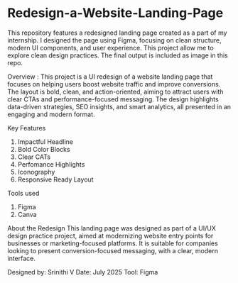 # Redesign-a-Website-Landing-Page
This repository features a redesigned landing page created as a part of my internship. I designed the page using Figma, focusing on clean structure, modern UI components, and user experience. This project allow me to explore clean design practices. The final output is included as image in this repo.

Overview :
This project is a UI redesign of a website landing page that focuses on helping users boost website traffic and improve conversions. The layout is bold, clean, and action-oriented, aiming to attract users with clear CTAs and performance-focused messaging.
The design highlights data-driven strategies, SEO insights, and smart analytics, all presented in an engaging and modern format.

Key Features
1. Impactful Headline
2. Bold Color Blocks
3. Clear CATs
4. Perfomance Highlights
5. Iconography
6. Responsive Ready Layout

Tools used
1. Figma
2. Canva

About the Redesign
This landing page was designed as part of a UI/UX design practice project, aimed at modernizing website entry points for businesses or marketing-focused platforms.
It is suitable for companies looking to present conversion-focused messaging, with a clear, modern interface.

Designed by: Srinithi V
Date: July 2025
Tool: Figma
